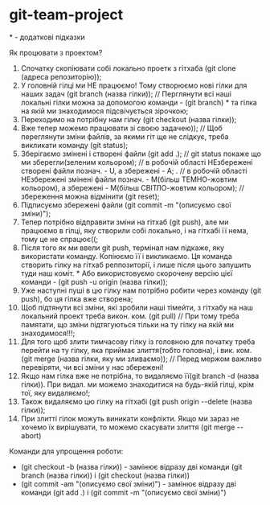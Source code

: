 # git-team-project

\* - додаткові підказки

Як процювати з проектом?

1. Спочатку скопіювати собі локально проетк з гітхаба (git clone (адреса репозиторію));
2. У головній гілці ми НЕ працюємо! Тому створюємо нові гілки для наших задач (git branch (назва гілки));
   // Перглянути всі наші локальні гілки можна за допомогою команди - (git branch) \* та гілка на якій ми знаходимося підсвічується зірочкою;
3. Переходимо на потрібну нам гілку (git checkout (назва гілки));
4. Вже тепер можемо працювати зі своєю задачею));
   // Щоб переглянути зміни файлів, за якими гіт ще не слідкує, треба викликати команду (git status);
5. Зберігаємо змінені і створені файли (git add .);
   // git status покаже що ми зберегли(зеленим кольором);
   // в робочій області НЕзбережені створені файли познач. - U, а збережені - А; .
   // в робочій області НЕзбережені змінені файли познач. - М(більш ТЕМНО-жовтим кольором), а збережені - М(більш СВІТЛО-жовтим кольором);
   // збереження можна відмінити (git reset);
6. Підписуємо збережені файли (git commit -m "(описуємо свої зміни)");
7. Тепер потрібно відправити зміни на гітхаб (git push), але ми працюємо в гілці, яку створили собі локально, і на гітхабі її нема, тому це не спрацює((;
8. Після того як ми ввели git push, термінал нам підкаже, яку використати команду. Копіюємо її і викликаємо. Ця команда створить гілку на гітхаб реппозиторії, і лише після цього запушить туди наш коміт. \* Або використовуємо скорочену версію цієї команди - (git push -u origin (назва гілки));
9. Уже наступні пуші в цю гілку нам потрібно робити через команду (git push), бо ця гілка вже створена;
10. Щоб підтянути всі зміни, які зробили наші тімейти, з гітхабу на наш локальний проект треба викон. ком. (git pull)
    // При тому треба памятати, що зміни підтягуються тільки на ту гілку на якій ми знаходимося!!!;
11. Для того щоб злити тимчасову гілку із головною для початку треба перейти на ту гілку, яка приймає злиття(тобто головна), і вик. ком. (git merge (назва гілки, яку ми зливаємо));
    // Перед мержом важливо перевіряти, чи всі зміни у нас збережені!
12. Якщо нам гілка вже не потрібна, то видаляємо її(git branch -d (назва гілки)). При видал. ми можемо знаходитися на будь-якій гілці, крім тої, яку видаляємо!;
13. Також видаляємо цю гілку на гітхабі (git push origin --delete (назва гілки));
14. При злитті гілок можуть виникати конфлікти. Якщо ми зараз не хочемо їх вирішувати, то можемо скасувати злиття (git merge --abort)

Команди для упрощення роботи:

- (git checkout -b (назва гілки)) - замінює відразу дві команди (git branch (назва гілки)) і (git checkout (назва гілки))
- (git commit -am "(описуємо свої зміни)") - замінює відразу дві команди (git add .) і (git commit -m "(описуємо свої зміни)")
